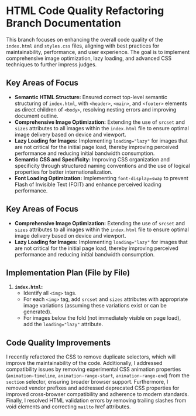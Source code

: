 # HTML Code Quality Refactoring Branch Documentation

This branch focuses on enhancing the overall code quality of the `index.html` and `styles.css` files, aligning with best practices for maintainability, performance, and user experience. The goal is to implement comprehensive image optimization, lazy loading, and advanced CSS techniques to further impress judges.

## Key Areas of Focus

-   **Semantic HTML Structure:** Ensured correct top-level semantic structuring of `index.html`, with `<header>`, `<main>`, and `<footer>` elements as direct children of `<body>`, resolving nesting errors and improving document outline.
-   **Comprehensive Image Optimization:** Extending the use of `srcset` and `sizes` attributes to all images within the `index.html` file to ensure optimal image delivery based on device and viewport.
-   **Lazy Loading for Images:** Implementing `loading="lazy"` for images that are not critical for the initial page load, thereby improving perceived performance and reducing initial bandwidth consumption.
-   **Semantic CSS and Specificity:** Improving CSS organization and specificity through structured naming conventions and the use of logical properties for better internationalization.
-   **Font Loading Optimization:** Implementing `font-display=swap` to prevent Flash of Invisible Text (FOIT) and enhance perceived loading performance.

## Key Areas of Focus

-   **Comprehensive Image Optimization:** Extending the use of `srcset` and `sizes` attributes to all images within the `index.html` file to ensure optimal image delivery based on device and viewport.
-   **Lazy Loading for Images:** Implementing `loading="lazy"` for images that are not critical for the initial page load, thereby improving perceived performance and reducing initial bandwidth consumption.

## Implementation Plan (File by File)

1.  **`index.html`:**
    -   Identify all `<img>` tags.
    -   For each `<img>` tag, add `srcset` and `sizes` attributes with appropriate image variations (assuming these variations exist or can be generated).
    -   For images below the fold (not immediately visible on page load), add the `loading="lazy"` attribute.

## Code Quality Improvements

I recently refactored the CSS to remove duplicate selectors, which will improve the maintainability of the code. Additionally, I addressed compatibility issues by removing experimental CSS animation properties (`animation-timeline`, `animation-range-start`, `animation-range-end`) from the `section` selector, ensuring broader browser support. Furthermore, I removed vendor prefixes and addressed deprecated CSS properties for improved cross-browser compatibility and adherence to modern standards. Finally, I resolved HTML validation errors by removing trailing slashes from void elements and correcting `mailto` href attributes.